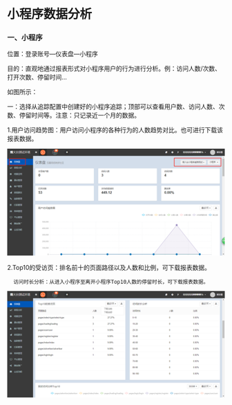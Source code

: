 # 小程序数据分析

### 一、小程序

位置：登录账号—仪表盘—小程序

目的：直观地通过报表形式对小程序用户的行为进行分析。例：访问人数/次数、打开次数、停留时间...

如图所示：

一：选择从追踪配置中创建好的小程序追踪；顶部可以查看用户数、访问人数、次数、停留时间等。注意：只记录近一个月的数据。

1.用户访问趋势图：用户访问小程序的各种行为的人数趋势对比。也可进行下载该报表数据。

![](/assets/xiaochengxufenxi.png)

2.Top10的受访页：排名前十的页面路径以及人数和比例，可下载报表数据。

      访问时长分析：从进入小程序至离开小程序Top10人数的停留时长，可下载报表数据。

![](/assets/xcx1.png)

